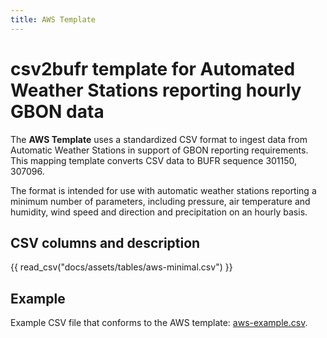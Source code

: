 ```yaml
---
title: AWS Template
---
```


# csv2bufr template for Automated Weather Stations reporting hourly GBON data

The **AWS Template** uses a standardized CSV format to ingest data from Automatic Weather Stations in support of GBON reporting requirements. This mapping template converts CSV data to BUFR sequence 301150, 307096.

The format is intended for use with automatic weather stations reporting a minimum number of parameters, including pressure, air temperature and humidity, wind speed and direction and precipitation on an hourly basis.

## CSV columns and description

{{ read_csv("docs/assets/tables/aws-minimal.csv") }}

## Example

Example CSV file that conforms to the AWS template: [aws-example.csv](/sample-data/aws-example.csv).
